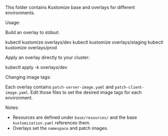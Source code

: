 This folder contains Kustomize base and overlays for different environments.

Usage:

Build an overlay to stdout:

  kubectl kustomize overlays/dev
  kubectl kustomize overlays/staging
  kubectl kustomize overlays/prod

Apply an overlay directly to your cluster:

  kubectl apply -k overlays/dev

Changing image tags:

Each overlay contains `patch-server-image.yaml` and `patch-client-image.yaml`. Edit those files to set the desired image tags for each environment.

Notes:
- Resources are defined under `base/resources/` and the base `kustomization.yaml` references them.
- Overlays set the `namespace` and patch images.
